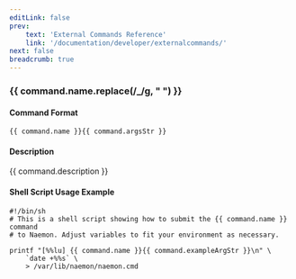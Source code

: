 ```yaml
---
editLink: false
prev:
    text: 'External Commands Reference'
    link: '/documentation/developer/externalcommands/'
next: false
breadcrumb: true
---
```


<script setup>
const command = {"args":[{"name":"host_name","type":"host"},{"name":"options","type":"int"},{"name":"author","type":"str"},{"name":"comment","type":"str"}],"name":"SEND_CUSTOM_HOST_NOTIFICATION","description":"Allows you to send a custom host notification. Very useful in dire situations, emergencies or to communicate with all admins that are responsible for a particular host. When the host notification is sent out, the $NOTIFICATIONTYPE$ macro will be set to 'CUSTOM'. The <options> field is a logical OR of the following integer values that affect aspects of the notification that are sent out: 0 = No option (default), 1 = Broadcast (send notification to all normal and all escalated contacts for the host), 2 = Forced (notification is sent out regardless of current time, whether or not notifications are enabled, etc.), 4 = Increment current notification # for the host (this is not done by default for custom notifications). The comment field can be used with the $NOTIFICATIONCOMMENT$ macro in notification commands.","classes":["host","comment"],"argsStr":";host_name;options;author;comment","exampleArgStr":";host1;0;naemonadmin;This is an example comment."};
</script>

<h3>{{ command.name.replace(/_/g, " ") }}</h3>

#### Command Format

`{{ command.name }}{{ command.argsStr }}`

#### Description

{{ command.description }}

#### Shell Script Usage Example

```sh-vue
#!/bin/sh
# This is a shell script showing how to submit the {{ command.name }} command
# to Naemon. Adjust variables to fit your environment as necessary.

printf "[%%lu] {{ command.name }}{{ command.exampleArgStr }}\n" \
    `date +%%s` \
    > /var/lib/naemon/naemon.cmd
```
